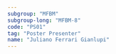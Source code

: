 ```yaml
---
subgroup: "MFBM"
subgroup-long: "MFBM-8"
code: "PS01"
tag: "Poster Presenter"
name: "Juliano Ferrari Gianlupi"
---
```

